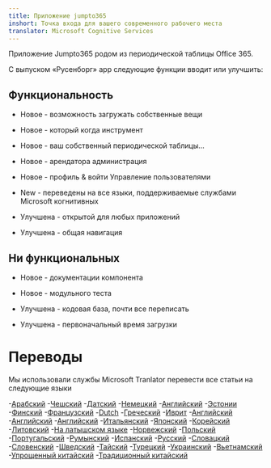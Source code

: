 ```yaml
---
title: Приложение jumpto365
inshort: Точка входа для вашего современного рабочего места
translator: Microsoft Cognitive Services
---
```



Приложение Jumpto365 родом из периодической таблицы Office 365. 

С выпуском «Русенборг» app следующие функции вводит или улучшить:

## Функциональность

* Новое - возможность загружать собственные вещи

* Новое - который когда инструмент

* Новое - ваш собственный периодической таблицы...

* Новое - арендатора администрация

* Новое - профиль & войти Управление пользователями

* New - переведены на все языки, поддерживаемые службами Microsoft когнитивных

* Улучшена - открытой для любых приложений

* Улучшена - общая навигация

## Ни функциональных

* Новое - документации компонента

* Новое - модульного теста

* Улучшена - кодовая база, почти все переписать

* Улучшена - первоначальный время загрузки


# Переводы
Мы использовали службы Microsoft Tranlator перевести все статьи на следующие языки

-[Арабский](https://preview.app.jumpto365.com/tool/jumpto365/language/ar)
-[Чешский](https://preview.app.jumpto365.com/tool/jumpto365/language/cs)
-[Датский](https://preview.app.jumpto365.com/tool/jumpto365/language/da)
-[Немецкий](https://preview.app.jumpto365.com/tool/jumpto365/language/de)
-[Английский](https://preview.app.jumpto365.com/tool/jumpto365/language/en)
-[Эстонии](https://preview.app.jumpto365.com/tool/jumpto365/language/et)
-[Финский](https://preview.app.jumpto365.com/tool/jumpto365/language/fi)
-[Французский](https://preview.app.jumpto365.com/tool/jumpto365/language/fr)
-[Dutch](https://preview.app.jumpto365.com/tool/jumpto365/language/nl)
-[Греческий](https://preview.app.jumpto365.com/tool/jumpto365/language/el)
-[Иврит](https://preview.app.jumpto365.com/tool/jumpto365/language/he)
-[Английский](https://preview.app.jumpto365.com/tool/jumpto365/language/ht)
-[Английский](https://preview.app.jumpto365.com/tool/jumpto365/language/hu)
-[Английский](https://preview.app.jumpto365.com/tool/jumpto365/language/id)
-[Итальянский](https://preview.app.jumpto365.com/tool/jumpto365/language/it)
-[Японский](https://preview.app.jumpto365.com/tool/jumpto365/language/ja)
-[Корейский](https://preview.app.jumpto365.com/tool/jumpto365/language/ko)
-[Литовский](https://preview.app.jumpto365.com/tool/jumpto365/language/lt)
-[На латышском языке](https://preview.app.jumpto365.com/tool/jumpto365/language/lv)
-[Норвежский](https://preview.app.jumpto365.com/tool/jumpto365/language/no)
-[Польский](https://preview.app.jumpto365.com/tool/jumpto365/language/pl)
-[Португальский](https://preview.app.jumpto365.com/tool/jumpto365/language/pt)
-[Румынский](https://preview.app.jumpto365.com/tool/jumpto365/language/ro)
-[Испанский](https://preview.app.jumpto365.com/tool/jumpto365/language/es)
-[Русский](https://preview.app.jumpto365.com/tool/jumpto365/language/ru)
-[Словацкий](https://preview.app.jumpto365.com/tool/jumpto365/language/sk)
-[Словенский](https://preview.app.jumpto365.com/tool/jumpto365/language/sl)
-[Шведский](https://preview.app.jumpto365.com/tool/jumpto365/language/sv)
-[Тайский](https://preview.app.jumpto365.com/tool/jumpto365/language/th)
-[Турецкий](https://preview.app.jumpto365.com/tool/jumpto365/language/tr)
-[Украинский](https://preview.app.jumpto365.com/tool/jumpto365/language/uk)
-[Вьетнамский](https://preview.app.jumpto365.com/tool/jumpto365/language/vi)
-[Упрощенный китайский](https://preview.app.jumpto365.com/tool/jumpto365/language/zh-CHS)
-[Традиционный китайский](https://preview.app.jumpto365.com/tool/jumpto365/language/zh-CHT)

